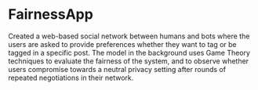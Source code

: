 # FairnessApp

Created a web-based social network between humans and bots where the users are asked to 
provide preferences whether they want to tag or be tagged in a specific post. The model in the background uses Game Theory 
techniques to evaluate the fairness of the system, and to observe whether users compromise towards a neutral privacy setting
after rounds of repeated negotiations in their network. 
